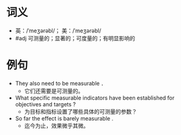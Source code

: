 # 词义
- 英：/ˈmeʒərəbl/； 美：/ˈmeʒərəbl/
- #adj 可测量的；显著的；可度量的；有明显影响的
# 例句
- They also need to be measurable ．
	- 它们还需要是可测量的。
- What specific measurable indicators have been established for objectives and targets ?
	- 为目标和指标设置了哪些具体的可测量的参数？
- So far the effect is barely measurable .
	- 迄今为止，效果微乎其微。
